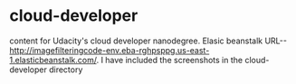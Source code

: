 # cloud-developer
content for Udacity's cloud developer nanodegree.
Elasic beanstalk URL--http://imagefilteringcode-env.eba-rghpsppg.us-east-1.elasticbeanstalk.com/.
I have included the screenshots in the cloud-developer directory
